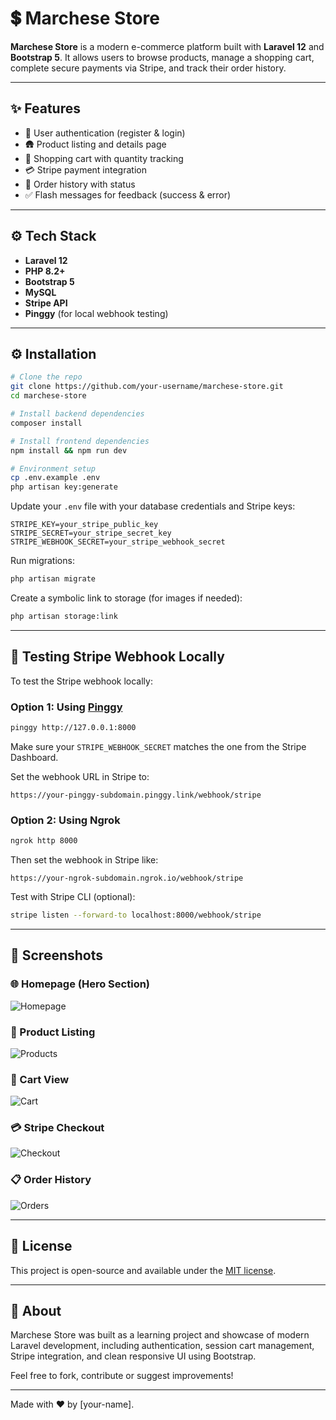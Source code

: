 # 💲 Marchese Store

**Marchese Store** is a modern e-commerce platform built with **Laravel 12** and **Bootstrap 5**. It allows users to browse products, manage a shopping cart, complete secure payments via Stripe, and track their order history.

---

## ✨ Features

- 🔐 User authentication (register & login)
- 🛖 Product listing and details page
- 👚 Shopping cart with quantity tracking
- 💳 Stripe payment integration
- 📌 Order history with status
- ✅ Flash messages for feedback (success & error)

---

## ⚙️ Tech Stack

- **Laravel 12**  
- **PHP 8.2+**  
- **Bootstrap 5**  
- **MySQL**  
- **Stripe API**  
- **Pinggy** (for local webhook testing)

---

## ⚙️ Installation

```bash
# Clone the repo
git clone https://github.com/your-username/marchese-store.git
cd marchese-store

# Install backend dependencies
composer install

# Install frontend dependencies
npm install && npm run dev

# Environment setup
cp .env.example .env
php artisan key:generate
```

Update your `.env` file with your database credentials and Stripe keys:

```
STRIPE_KEY=your_stripe_public_key
STRIPE_SECRET=your_stripe_secret_key
STRIPE_WEBHOOK_SECRET=your_stripe_webhook_secret
```

Run migrations:
```bash
php artisan migrate
```

Create a symbolic link to storage (for images if needed):
```bash
php artisan storage:link
```

---

## 🧪 Testing Stripe Webhook Locally

To test the Stripe webhook locally:

### Option 1: Using [Pinggy](https://pinggy.io)
```bash
pinggy http://127.0.0.1:8000
```

Make sure your `STRIPE_WEBHOOK_SECRET` matches the one from the Stripe Dashboard.

Set the webhook URL in Stripe to:
```
https://your-pinggy-subdomain.pinggy.link/webhook/stripe
```

### Option 2: Using Ngrok
```bash
ngrok http 8000
```
Then set the webhook in Stripe like:
```
https://your-ngrok-subdomain.ngrok.io/webhook/stripe
```

Test with Stripe CLI (optional):
```bash
stripe listen --forward-to localhost:8000/webhook/stripe
```

---

## 📸 Screenshots

### 🌐 Homepage (Hero Section)
![Homepage](screenshots/homepage.png)

### 🛒 Product Listing
![Products](screenshots/products.png)

### 🛒 Cart View
![Cart](screenshots/cart.png)

### 💳 Stripe Checkout
![Checkout](screenshots/checkout.png)

### 📋 Order History
![Orders](screenshots/orders.png)

---

## 📄 License

This project is open-source and available under the [MIT license](LICENSE).

---

## 👋 About

Marchese Store was built as a learning project and showcase of modern Laravel development, including authentication, session cart management, Stripe integration, and clean responsive UI using Bootstrap.

Feel free to fork, contribute or suggest improvements!

---

Made with ❤️ by [your-name].
